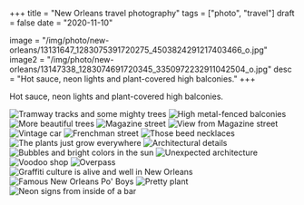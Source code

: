 +++
title = "New Orleans travel photography"
tags = ["photo", "travel"]
draft = false
date = "2020-11-10"

image = "/img/photo/new-orleans/13131647_1283075391720275_4503824291217403466_o.jpg"
image2 = "/img/photo/new-orleans/13147338_1283074691720345_3350972232911042504_o.jpg"
desc = "Hot sauce, neon lights and plant-covered high balconies."
+++

Hot sauce, neon lights and plant-covered high balconies.

![Tramway tracks and some mighty trees](/img/photo/new-orleans/13131647_1283075391720275_4503824291217403466_o.jpg "Tramway tracks and some mighty trees")
![High metal-fenced balconies](/img/photo/new-orleans/13122880_1283076128386868_6252739329354540868_o.jpg "High metal-fenced balconies")
![More beautiful trees](/img/photo/new-orleans/13147352_1283075148386966_5423074088520840806_o.jpg "More beautiful trees")
![Magazine street](/img/photo/new-orleans/13147767_1283074038387077_3276094636902404120_o.jpg "Magazine street")
![View from Magazine street](/img/photo/new-orleans/13161793_1283073858387095_4816751444925177370_o.jpg "View from Magazine street")
![Vintage car](/img/photo/new-orleans/13131703_1283076785053469_5026249687836756539_o.jpg "Vintage car")
![Frenchman street](/img/photo/new-orleans/13130903_1283076265053521_5881190010808959164_o.jpg "Frenchman street")
![Those beed necklaces](/img/photo/new-orleans/13147797_1283075725053575_7197533367632890184_o.jpg "Those beed necklaces")
![The plants just grow everywhere](/img/photo/new-orleans/13119916_1283075941720220_6989611542702508813_o.jpg "The plants just grow everywhere")
![Architectural details](/img/photo/new-orleans/13147649_1283076681720146_8562281433788700859_o.jpg "Architectural details")
![Bubbles and bright colors in the sun](/img/photo/new-orleans/13147643_1283075911720223_3336604129376899010_o.jpg "Bubbles and bright colors in the sun")
![Unexpected architecture](/img/photo/new-orleans/13131537_1283075498386931_7183440578184309321_o.jpg "Unexpected architecture")
![Voodoo shop](/img/photo/new-orleans/13147597_1283076098386871_8156902766036790276_o.jpg "Voodoo shop")
![Overpass](/img/photo/new-orleans/13119906_1283074951720319_6475194687518648210_o.jpg "Overpass")
![Graffiti culture is alive and well in New Orleans](/img/photo/new-orleans/13123095_1283076718386809_3504954035579580825_o.jpg "Graffiti culture is alive and well in New Orleans")
![Famous New Orleans Po' Boys](/img/photo/new-orleans/13147338_1283074691720345_3350972232911042504_o.jpg "Famous New Orleans Po' Boys")
![Pretty plant](/img/photo/new-orleans/13123299_1283073921720422_5700195055225074502_o.jpg "Pretty plant")
![Neon signs from inside of a bar](/img/photo/new-orleans/13123018_1283073618387119_8865113182938429281_o.jpg "Neon signs from inside of a bar")
